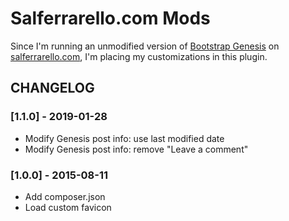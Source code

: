 Salferrarello.com Mods
======================

Since I'm running an unmodified version of
[Bootstrap Genesis](http://ironcodestudio.com/bootstrap-genesis-theme/)
on [salferrarello.com](salferrarello.com), I'm placing my customizations
in this plugin.

CHANGELOG
---------
### [1.1.0] - 2019-01-28
- Modify Genesis post info: use last modified date
- Modify Genesis post info: remove "Leave a comment"

### [1.0.0] - 2015-08-11
- Add composer.json
- Load custom favicon
